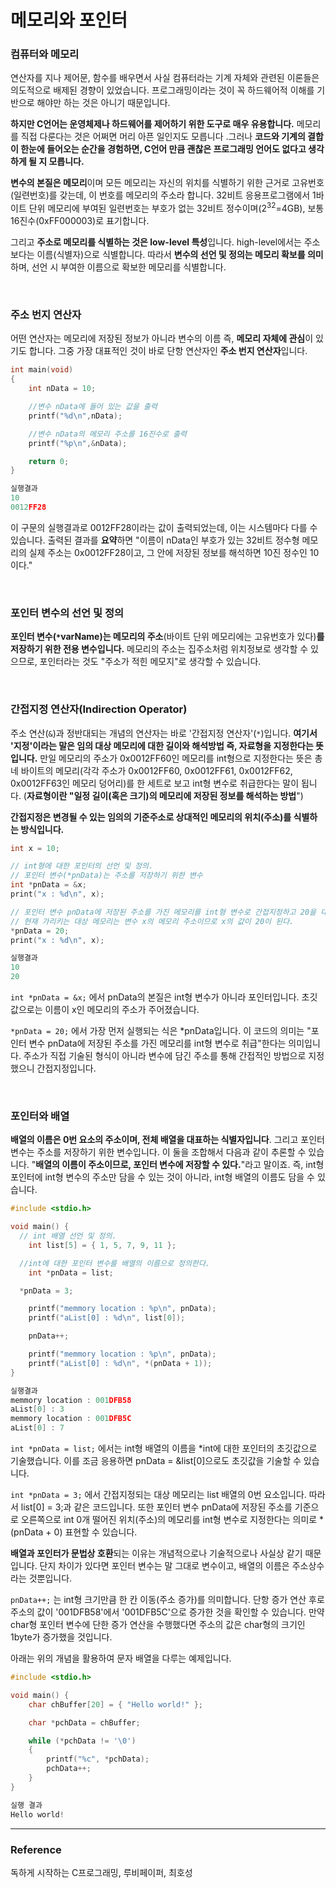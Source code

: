 # 메모리와 포인터

### 컴퓨터와 메모리

연산자를 지나 제어문, 함수를 배우면서 사실 컴퓨터라는 기계 자체와 관련된 이론들은 의도적으로 배제된 경향이 있었습니다. 프로그래밍이라는 것이 꼭 하드웨어적 이해를 기반으로 해야만 하는 것은 아니기 때문입니다.

**하지만 C언어는 운영체제나 하드웨어를 제어하기 위한 도구로 매우 유용합니다.** 메모리를 직접 다룬다는 것은 어쩌면 머리 아픈 일인지도 모릅니다 .그러나 **코드와 기계의 결합이 한눈에 들어오는 순간을 경험하면, C언어 만큼 괜찮은 프로그래밍 언어도 없다고 생각하게 될 지 모릅니다.**

**변수의 본질은 메모리**이며 모든 메모리는 자신의 위치를 식별하기 위한 근거로 고유번호(일련번호)를 갖는데, 이 번호를 메모리의 주소라 합니다. 32비트 응용프로그램에서 1바이트 단위 메모리에 부여된 일련번호는 부호가 없는 32비트 정수이며($2^{32}$=4GB), 보통 16진수(0xFF000003)로 표기합니다.

그리고 **주소로 메모리를 식별하는 것은 low-level 특성**입니다. high-level에서는 주소보다는 이름(식별자)으로 식별합니다. 따라서 **변수의 선언 및 정의는 메모리 확보를 의미**하며, 선언 시 부여한 이름으로 확보한 메모리를 식별합니다.

<br>

### 주소 번지 연산자

어떤 연산자는 메모리에 저장된 정보가 아니라 변수의 이름 즉, **메모리 자체에 관심**이 있기도 합니다. 그중 가장 대표적인 것이 바로 단항 연산자인 **주소 번지 연산자**입니다.

```c
int main(void)
{
    int nData = 10;

    //변수 nData에 들어 있는 값을 출력
    printf("%d\n",nData);

    //변수 nData의 메모리 주소를 16진수로 출력
    printf("%p\n",&nData);

    return 0;
}

실행결과
10
0012FF28
```

이 구문의 실행결과로 0012FF28이라는 값이 출력되었는데, 이는 시스템마다 다를 수 있습니다. 출력된 결과를 **요약**하면 "이름이 nData인 부호가 있는 32비트 정수형 메모리의 실제 주소는 0x0012FF28이고, 그 안에 저장된 정보를 해석하면 10진 정수인 10이다."

<br>

### 포인터 변수의 선언 및 정의

**포인터 변수(`*`varName)는 메모리의 주소**(바이트 단위 메모리에는 고유번호가 있다)**를 저장하기 위한 전용 변수입니다.** 메모리의 주소는 집주소처럼 위치정보로 생각할 수 있으므로, 포인터라는 것도 "주소가 적힌 메모지"로 생각할 수 있습니다.

<br>

### 간접지정 연산자(Indirection Operator)

주소 연산(`&`)과 정반대되는 개념의 연산자는 바로 '간접지정 연산자'(`*`)입니다. **여기서 '지정'이라는 말은 임의 대상 메모리에 대한 길이와 해석방법 즉, 자료형을 지정한다는 뜻입니다.** 만일 메모리의 주소가 0x0012FF60인 메모리를 int형으로 지정한다는 뜻은 총 네 바이트의 메모리(각각 주소가 0x0012FF60, 0x0012FF61, 0x0012FF62, 0x0012FF63인 메모리 덩어리)를 한 세트로 보고 int형 변수로 취급한다는 말이 됩니다. (**자료형이란 "일정 길이(혹은 크기)의 메모리에 저장된 정보를 해석하는 방법**")

**간접지정은 변경될 수 있는 임의의 기준주소로 상대적인 메모리의 위치(주소)를 식별하는 방식입니다.**

```c
int x = 10;

// int형에 대한 포인터의 선언 및 정의.
// 포인터 변수(*pnData)는 주소를 저장하기 위한 변수
int *pnData = &x;
print("x : %d\n", x);

// 포인터 변수 pnData에 저장된 주소를 가진 메모리를 int형 변수로 간접지정하고 20을 대입한다.
// 현재 가리키는 대상 메모리는 변수 x의 메모리 주소이므로 x의 값이 20이 된다.
*pnData = 20;
print("x : %d\n", x);

실행결과
10
20
```

`int *pnData = &x;` 에서 pnData의 본질은 int형 변수가 아니라 포인터입니다. 초깃값으로는 이름이 x인 메모리의 주소가 주어졌습니다.

`*pnData = 20;` 에서 가장 먼저 실행되는 식은 *pnData입니다. 이 코드의 의미는 "포인터 변수 pnData에 저장된 주소를 가진 메모리를 int형 변수로 취급"한다는 의미입니다. 주소가 직접 기술된 형식이 아니라 변수에 담긴 주소를 통해 간접적인 방법으로 지정했으니 간접지정입니다.

<br>

### 포인터와 배열

**배열의 이름은 0번 요소의 주소이며, 전체 배열을 대표하는 식별자입니다**. 그리고 포인터 변수는 주소를 저장하기 위한 변수입니다. 이 둘을 조합해서 다음과 같이 추론할 수 있습니다. "**배열의 이름이 주소이므로, 포인터 변수에 저장할 수 있다.**"라고 말이죠. 즉, int형 포인터에 int형 변수의 주소만 담을 수 있는 것이 아니라, int형 배열의 이름도 담을 수 있습니다.

```c
#include <stdio.h>

void main() {
  // int 배열 선언 및 정의.
	int list[5] = { 1, 5, 7, 9, 11 };

  //int에 대한 포인터 변수를 배열의 이름으로 정의한다.
	int *pnData = list;

  *pnData = 3;

	printf("memmory location : %p\n", pnData);
	printf("aList[0] : %d\n", list[0]);

	pnData++;

	printf("memmory location : %p\n", pnData);
	printf("aList[0] : %d\n", *(pnData + 1));
}

실행결과
memmory location : 001DFB58
aList[0] : 3
memmory location : 001DFB5C
aList[0] : 7
```

`int *pnData = list;` 에서는 int형 배열의 이름을 *int에 대한 포인터의 초깃값으로 기술했습니다. 이를 조금 응용하면 pnData = &list[0]으로도 초깃값을 기술할 수 있습니다.

`int *pnData = 3;` 에서 간접지정되는 대상 메모리는 list 배열의 0번 요소입니다. 따라서 list[0] = 3;과 같은 코드입니다. 또한 포인터 변수 pnData에 저장된 주소를 기준으로 오른쪽으로 int 0개 떨어진 위치(주소)의 메모리를 int형 변수로 지정한다는 의미로 *(pnData + 0) 표현할 수 있습니다.

**배열과 포인터가 문법상 호환**되는 이유는 개념적으로나 기술적으로나 사실상 같기 때문입니다. 단지 차이가 있다면 포인터 변수는 말 그대로 변수이고, 배열의 이름은 주소상수라는 것뿐입니다.

`pnData++;` 는 int형 크기만큼 한 칸 이동(주소 증가)를 의미합니다. 단항 증가 연산 후로 주소의 값이 '001DFB58'에서 '001DFB5C'으로 증가한 것을 확인할 수 있습니다. 만약 char형 포인터 변수에 단한 증가 연산을 수행했다면 주소의 값은 char형의 크기인 1byte가 증가했을 것입니다.

아래는 위의 개념을 활용하여 문자 배열을 다루는 예제입니다.

```c
#include <stdio.h>

void main() {
	char chBuffer[20] = { "Hello world!" };

	char *pchData = chBuffer;

	while (*pchData != '\0')
	{		
		printf("%c", *pchData);
		pchData++;
	}
}

실행 결과
Hello world!
```

---

### Reference

독하게 시작하는 C프로그래밍, 루비페이퍼, 최호성